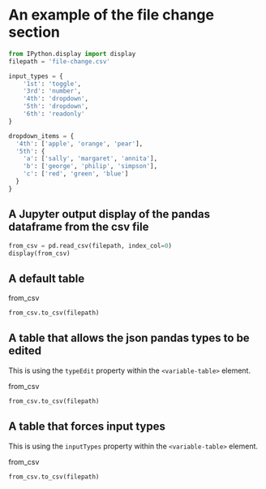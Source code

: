 <!-- markdownlint-disable MD033 -->

# An example of the file change section

<section-start>

```python
from IPython.display import display
filepath = 'file-change.csv'

input_types = {
    '1st': 'toggle',
    '3rd': 'number',
    '4th': 'dropdown',
    '5th': 'dropdown',
    '6th': 'readonly'
}

dropdown_items = {
  '4th': ['apple', 'orange', 'pear'],
  '5th': {
    'a': ['sally', 'margaret', 'annita'],
    'b': ['george', 'philip', 'simpson'],
    'c': ['red', 'green', 'blue']
  }
}
```

</section-start>

## A Jupyter output display of the pandas dataframe from the csv file

<section-filechange onLoad paths="[filepath]">

```python
from_csv = pd.read_csv(filepath, index_col=0)
display(from_csv)
```

</section-filechange>

## A default table

<section-live>

<variable-table>from_csv</variable-table>

```python
from_csv.to_csv(filepath)
```

</section-live>

## A table that allows the json pandas types to be edited

This is using the `typeEdit` property within the `<variable-table>` element.

<section-live>

<variable-table typeEdit>from_csv</variable-table>

```python
from_csv.to_csv(filepath)
```

</section-live>

## A table that forces input types

This is using the `inputTypes` property within the `<variable-table>` element.

<section-live>

<variable-table inputTypes="input_types" dropdownItems="dropdown_items">from_csv</variable-table>

```python
from_csv.to_csv(filepath)
```

</section-live>
